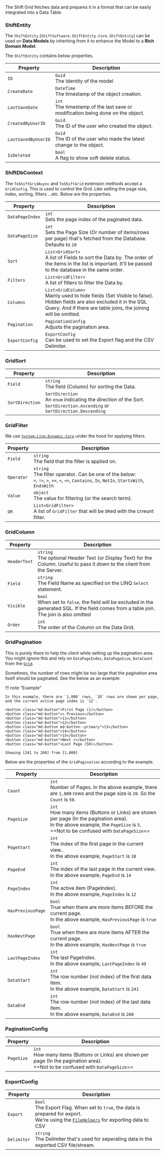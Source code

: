 ﻿The Shift Grid fetches data and prepares it in a format that can be easily integrated into a Data Table.

### ShiftEntity

The ``ShiftEntity`` (``ShiftSoftware.ShiftEntity.Core.ShiftEntity``) can be used on **Data Models** by inheriting from it to enhance the Model to a **Rich Domain Model**.  
     
The ``ShiftEntity`` contains below properties.

| Property                   | Description                                                                                          |
| ----------------------     | ---------------------------------------------------------------------------------------------------- |
| `ID`            | `Guid` <br/> The Identity of the model |
| `CreateDate`             | `DateTime` <br/> The timestamp of the object creation. |
| `LastSaveDate`                | `int` <br/> The timestamp of the last save or modification being done on the object. |
| `CreatedByUserID`                     | `Guid` <br/> The ID of the user who created the object.<br/>  |
| `LastSavedByUserID`                | `Guid` <br/> The ID of the user who made the latest change to the object. |
| `IsDeleted`                     | `bool` <br/> A flag to show soft delete status.<br/>  |

### ShiftDbContext
The ``ToShiftGridAsync`` and ``ToShiftGrid`` extension methods accept a `GridConfig`.
This is used to control the Grid. Like setting the page size, index, sorting, filters ...etc. Below are the properties.<br/>

| Property                   | Description                                                                                          |
| ----------------------     | ---------------------------------------------------------------------------------------------------- |
| `DataPageIndex`            | `int` <br/> Sets the page index of the paginated data.  |
| `DataPageSize`             | `int` <br/> Sets the Page Size (Or number of items/rows per page) that's fetched from the Database. <br/> Defaults to `20` |
| `Sort`                     | `List<GridSort>` <br/> A list of Fields to sort the Data by. The order of the items in the list is important. It'll be passed to the database in the same order.<br/>  |
| `Filters`                  | `List<GridFilter>` <br/> A list of filters to filter the Data by. |
| `Columns`                  | `List<GridColumn>` <br/> Mainly used to hide fields (Set Visible to false). <br/> Hidden fields are also excluded it in the SQL Query. And if there are table joins, the joining will be omitted.  |
| `Pagination`               | `PaginationConfig` <br/> Adjusts the pagination area.  |
| `ExportConfig`             | `ExportConfig` <br/> Can be used to set the Export flag and the CSV Delimiter.  |



### GridSort
| Property                   | Description                                                                                          |
| ----------------------     | ---------------------------------------------------------------------------------------------------- |
| `Field`                    | `string` <br/> The field (Column) for sorting the Data.  |
| `SortDirection`            | `SortDirection` <br/> An `enum` indicating the direction of the Sort. <br/> `SortDirection.Ascending` or `SortDirection.Descending` |


### GridFilter
We use [`System.Linq.Dynamic.Core`](https://dynamic-linq.net/) under the hood for applying filters.

| Property                   | Description                                                                                          |
| ----------------------     | ---------------------------------------------------------------------------------------------------- |
| `Field`                    | `string` <br/> The field that the filter is applied on.  |
| `Operator`                 | `string` <br/> The filter operator. Can be one of the below:<br/> `=`, `!=`, `>`, `>=`, `<`, `<=`, `Contains`, `In`, `NotIn`, `StartsWith`, `EndsWith` |
| `Value`                    | `object` <br/> The value for filtering (or the search term). |
| `OR`                       | `List<GridFilter>` <br/> A list of `GridFilter` that will be `OR`ed with the crreunt filter. |

### GridColumn
| Property                   | Description                                                                                          |
| ----------------------     | ---------------------------------------------------------------------------------------------------- |
| `HeaderText`               | `string` <br/> The optional Header Text (or Display Text) for the Column. Useful to pass it down to the client from the Server. <br/> |
| `Field`                    | `string` <br/> The Field Name as specified on the LINQ `Select` statement. |
| `Visible`                  | `bool` <br/> When set to `false`, the field will be excluded in the generated SQL. If the field comes from a table join. The join is also omitted |
| `Order`                    | `int` <br/> The order of the Column on the Data Grid. |


### GridPagination

This is purely there to help the client while setting up the pagination area. You might ignore this and rely on `DataPageIndex`, `DataPageSize`, `DataCount` from the [`Grid`](#grid).   
   
Sometimes, the number of rows might be too large that the pagination area itself should be paginated. See the below as an example:

<style>
.md-button{
    font-size:12px;
    padding:10px 5px !important;
    min-width:45px;
}
</style>

!!! note "Example"

    In this example, there are `1,000` rows, `20` rows are shown per page, and the current active page index is `12`.
    
    <button class="md-button">First Page (1)</button>
    <button class="md-button">< Previous</button>
    <button class="md-button">11</button>
    <button class="md-button">12</button>
    <button class="md-button md-button--primary">13</button>
    <button class="md-button">14</button>
    <button class="md-button">15</button>
    <button class="md-button">Next ></button>
    <button class="md-button">Last Page (50)</button>

    Showing [241 to 260] from [1,000]

Below are the properties of the `GridPagination` according to the example.

| Property                   | Description                                                                                          |
| ----------------------     | ---------------------------------------------------------------------------------------------------- |
| `Count`                    | `int` <br/> Number of Pages. In the above example, there are `1,000` rows and the page size is `20`. So the `Count` is `50`. |
| `PageSize`                 | `int` <br/> How many items (Buttons or Links) are shown per page (In the pagination area). <br/> In the above example, the `PageSize` is `5`. <br/> ==Not to be confused with `DataPageSize`== |
| `PageStart`                | `int` <br/> The index of the first page in the current view.. <br/> In the above example, `PageStart` is `10` |
| `PageEnd`                  | `int` <br/> The index of the last page in the current view. <br/> In the above example, `PageEnd` is `14` |
| `PageIndex`                | `int` <br/> The active item (PageIndex). <br/> In the above example, `PageIndex` is `12` |
| `HasPreviousPage`          | `bool` <br/> True when there are more items BEFORE the current page. <br/> In the above example, `HasPreviousPage` is `true` |
| `HasNextPage`              | `bool` <br/> True when there are more items AFTER the current page. <br/> In the above example, `HasNextPage` is `true` |
| `LastPageIndex`            | `int` <br/> The last PageIndex. <br/> In the above example, `LastPageIndex` is `49` |
| `DataStart`                | `int` <br/> The row number (not index) of the first data item. <br/> In the above example, `DataStart` is `241` |
| `DataEnd`                  | `int` <br/> The row number (not index) of the last data item. <br/> In the above example, `DataEnd` is `260` |

### PaginationConfig

| Property                   | Description                                                                                          |
| ----------------------     | ---------------------------------------------------------------------------------------------------- |
| `PageSize`                 | `int` <br/> How many items (Buttons or Links) are shown per page (In the pagination area). <br/> ==Not to be confused with `DataPageSize`== |


### ExportConfig

| Property                   | Description                                                                                          |
| ----------------------     | ---------------------------------------------------------------------------------------------------- |
| `Export`                   | `bool` <br/> The Export Flag. When set to `true`, the data is prepared for export.<br/> We're using the [`FileHelpers`](https://www.filehelpers.net/) for exporting data to CSV  |
| `Delimiter`                | `string` <br/> The Delimiter that's used for seperating data in the exported CSV file/stream. |